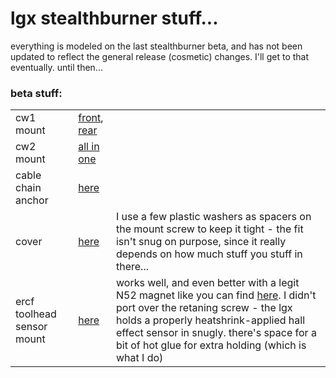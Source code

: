 # lgx stealthburner stuff...


everything is modeled on the last stealthburner beta, and has not been updated to reflect the general release (cosmetic) changes.  I'll get to that eventually.  until then...

### beta stuff:

| | | |
| :--- | :--- | :--- |
| cw1 mount | [front](beta/cw1/sb-lgx-front-cw1.stl), [rear](beta/cw1/sb-lgx-rear-cw1.stl) | |
| cw2 mount | [all in one](beta/cw2/sb-lgx-cw2-v5.stl) | |
| cable chain anchor | [here](beta/sb-lgx-anchor.stl) | |
| cover | [here](beta/sb-lgx-cover.stl) | I use a few plastic washers as spacers on the mount screw to keep it tight - the fit isn't snug on purpose, since it really depends on how much stuff you stuff in there... |
| ercf toolhead sensor mount | [here](beta/cw2/sb-lgx-cw2-ercf-v5.stl) | works well, and even better with a legit N52 magnet like you can find [here](https://deepfriedhero.in/products/n52-6x3mm-round-black-nickel-magnets).  I didn't port over the retaning screw - the lgx holds a properly heatshrink-applied hall effect sensor in snugly.  there's space for a bit of hot glue for extra holding (which is what I do) |
